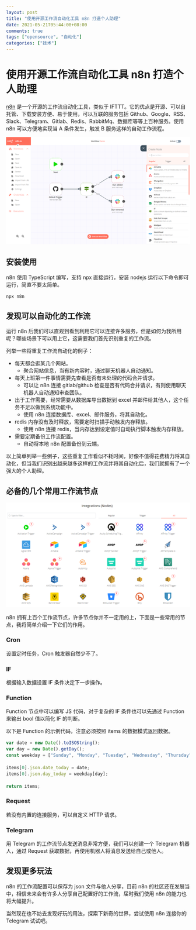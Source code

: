 ```yaml
---
layout: post
title: "使用开源工作流自动化工具 n8n 打造个人助理"
date: 2021-05-21T05:44:08+08:00
comments: true
tags: ["opensource", "自动化"]
categories: ["技术"]
---
```


# 使用开源工作流自动化工具 n8n 打造个人助理

[n8n](https://github.com/n8n-io/n8n) 是一个开源的工作流自动化工具，类似于 IFTTT。它的优点是开源、可以自托管、下载安装方便、易于使用，可以互联的服务包括 Github、Google、RSS、Slack、Telegram、Gitlab、Redis、RabbitMq、数据库等等上百种服务。使用 n8n 可以方便地实现当 A 条件发生，触发 B 服务这样的自动工作流程。

![n8n](./imgs/n8n-screenshot.png)

## 安装使用

n8n 使用 TypeScript 编写，支持 npx 直接运行，安装 nodejs 运行以下命令即可运行，简直不要太简单。

```bash
npx n8n
```

## 发现可以自动化的工作流

运行 n8n 后我们可以直观到看到利用它可以连接许多服务，但是如何为我所用呢？哪些场景下可以用上它，这需要我们首先识别重复的工作流。

列举一些将重复工作流自动化的例子：

- 每天都会逛某几个网站。
  - 聚合网站信息，当有新内容时，通过聊天机器人自动通知。
- 每天上班第一件事情需要先查看是否有未处理的代码合并请求。
  - 可以让 n8n 连接 gitlab/github 检查是否有代码合并请求，有则使用聊天机器人自动通知审查团队。
- 出于工作需要，经常需要从数据库导出数据到 excel 并邮件给其他人，这个任务不足以做到系统功能中。
  - 使用 n8n 连接数据库、excel、邮件服务，将其自动化。
- redis 内存没有及时释放，需要定时扫描手动触发内存释放。
  - 使用 n8n 连接 redis，当内存达到设定值时自动执行脚本触发内存释放。
- 需要定期备份工作流配置。
  - 自动将本地 n8n 配置备份到云端。

以上简单列举一些例子，这些重复工作看似不耗时间，好像不值得花费精力将其自动化，但当我们识别出越来越多这样的工作流并将其自动化后，我们就拥有了一个强大的个人助理。

## 必备的几个常用工作流节点

![n8n 节点](./imgs/n8n_nodes.png)

n8n 拥有上百个工作流节点，许多节点你并不一定用的上，下面是一些常用的节点，我将简单介绍一下它们的作用。

### Cron

设置定时任务，Cron 触发器自然少不了。

### IF

根据输入数据设置 IF 条件决定下一步操作。

### Function

Function 节点中可以编写 JS 代码，对于复杂的 IF 条件也可以先通过 Function 来输出 bool 值以简化 IF 的判断。

以下是 Function 的示例代码，注意必须按照 items 的数据模式返回数据。

```js
var date = new Date().toISOString();
var day = new Date().getDay();
const weekday = ["Sunday", "Monday", "Tuesday", "Wednesday", "Thursday", "Friday", "Saturday"];

items[0].json.date_today = date;
items[0].json.day_today = weekday[day];

return items;
```

### Request

若没有内置的连接服务，可以自定义 HTTP 请求。

### Telegram

用 Telegram 的工作流节点发送消息非常方便，我们可以创建一个 Telegram 机器人，通过 Request 获取数据，再使用机器人将消息发送给自己或他人。

## 发现更多玩法

n8n 的工作流配置可以保存为 json 文件与他人分享，目前 n8n 的社区还在发展当中，相信未来会有许多人分享自己配置好的工作流，届时我们使用 n8n 的能力也将大幅提升。

当然现在也不妨去发现好玩的用法，探索下新奇的世界，尝试使用 n8n 连接你的 Telegram 试试吧。